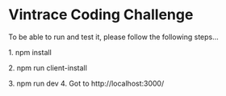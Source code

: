 # Vintrace Coding Challenge

To be able to run and test it, please follow the following steps...

1. npm install

2. npm run client-install

3. npm run dev
4. Got to http://localhost:3000/
